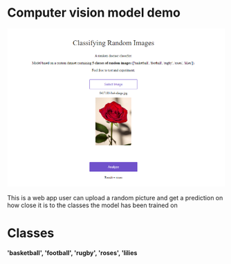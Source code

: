 # Computer vision model demo
![png](https://github.com/Droid021/deployment-demo/blob/master/screenshots/img.PNG)


This is a web app user can upload a random picture and get a prediction on how close it is to the classes the model has been trained on

# Classes 
#### 'basketball', 'football', 'rugby', 'roses', 'lilies